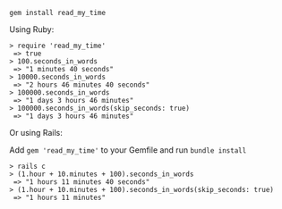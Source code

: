 ```
gem install read_my_time
```

Using Ruby:

```
> require 'read_my_time'
 => true
> 100.seconds_in_words
 => "1 minutes 40 seconds"
> 10000.seconds_in_words
 => "2 hours 46 minutes 40 seconds"
> 100000.seconds_in_words
 => "1 days 3 hours 46 minutes"
> 100000.seconds_in_words(skip_seconds: true)
 => "1 days 3 hours 46 minutes"
```

Or using Rails:

Add ```gem 'read_my_time'``` to your Gemfile and run ```bundle install```


```
> rails c
> (1.hour + 10.minutes + 100).seconds_in_words
 => "1 hours 11 minutes 40 seconds"
> (1.hour + 10.minutes + 100).seconds_in_words(skip_seconds: true)
 => "1 hours 11 minutes"
 ```
